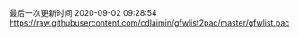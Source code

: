 最后一次更新时间 2020-09-02 09:28:54
https://raw.githubusercontent.com/cdlaimin/gfwlist2pac/master/gfwlist.pac

